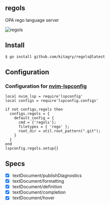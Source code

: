 ## regols

OPA rego language server

![regols](https://user-images.githubusercontent.com/21323222/148948494-d6a59424-d68a-4ab2-8cf4-4759dc9b6316.gif)

## Install

```bash
$ go install github.com/kitagry/regols@latest
```

## Configuration

### Configuration for [nvim-lspconfig](https://github.com/neovim/nvim-lspconfig)

```vim
local nvim_lsp = require'lspconfig'
local configs = require'lspconfig.configs'

if not configs.regols then
  configs.regols = {
    default_config = {
      cmd = {'regols'};
      filetypes = { 'rego' };
      root_dir = util.root_pattern(".git");
    }
  }
end
lspconfig.regols.setup{}
```

## Specs

- [x] textDocument/publishDiagnostics
- [x] textDocument/formatting
- [x] textDocument/definition
- [x] textDocument/completion
- [x] textDocument/hover
